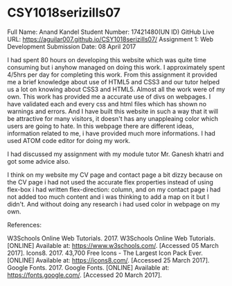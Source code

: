# CSY1018serizills07

Full Name: Anand Kandel
Student Number: 17421480(UN ID)
GitHub Live URL:  https://aguilar007.github.io/CSY1018serizills07/
Assignment 1: Web Development
Submission Date: 08 April 2017

I had spent 80 hours on developing this website which was quite time consuming but i anyhow managed on doing this work. I approximately spent 4/5hrs per day for completing this work. From this assignment it provided me a brief knowledge about use of HTML5 and CSS3 and our tutor helped us a lot on knowing about CSS3 and HTML5. Almost all the work were of my own. This work has provided me a accurate use of divs on webpages. I have validated each and every css and html files which has shown no warnings and errors. And I have built this website in such a way that it will be attractive for many visitors, it doesn't has any unappleaing color which users are going to hate. In this webpage there are different ideas, information related to me, i have provided much more informations. I had used ATOM code editor for doing my work. 

I had discussed my assignment with my module tutor Mr. Ganesh khatri and got some advice also.

I think on my website my CV page and contact page a bit dizzy because on the CV page i had not used the accurate flex properties instead of using  flex-box i had written flex-direction: column, and on my contact page i had not added too much content and i was thinking to add a map on it but I didn't. And without doing any research i had used color in webpage on my own.

References:

W3Schools Online Web Tutorials. 2017. W3Schools Online Web Tutorials. [ONLINE] Available at: https://www.w3schools.com/. [Accessed 05 March 2017].
Icons8. 2017. 43,700 Free Icons - The Largest Icon Pack Ever. [ONLINE] Available at: https://icons8.com/. [Accessed 25 March 2017].
Google Fonts. 2017. Google Fonts. [ONLINE] Available at: https://fonts.google.com/. [Accessed 20 March 2017].





